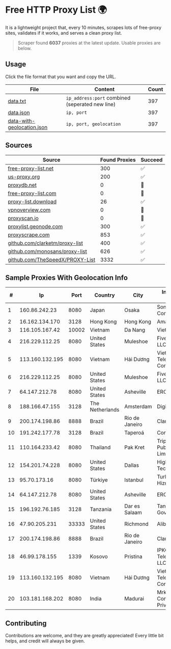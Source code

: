
# Free HTTP Proxy List 🌍

It is a lightweight project that, every 10 minutes, scrapes lots of free-proxy sites, validates if it works, and serves a clean proxy list.


> Scraper found **6037** proxies at the latest update. Usable proxies are below.

## Usage

Click the file format that you want and copy the URL.


|File|Content|Count|
|----|-------|-----|
|[data.txt](https://raw.githubusercontent.com/themiralay/Proxy-List-World/master/data.txt)|`ip_address:port` combined (seperated new line)|397|
|[data.json](https://raw.githubusercontent.com/themiralay/Proxy-List-World/master/data.json)|`ip, port`|397|
|[data-with-geolocation.json](https://raw.githubusercontent.com/themiralay/Proxy-List-World/master/data-with-geolocation.json)|`ip, port, geolocation`|397|

## Sources

|Source|Found Proxies|Succeed|
|------|-------------|-------|
|[free-proxy-list.net](https://free-proxy-list.net)|300|✅|
|[us-proxy.org](https://www.us-proxy.org)|200|✅|
|[proxydb.net](http://proxydb.net)|0|🚫|
|[free-proxy-list.com](https://free-proxy-list.com/?page=&port=&type%5B%5D=http&type%5B%5D=https&up_time=0&search=Search)|0|🚫|
|[proxy-list.download](https://www.proxy-list.download/HTTP)|26|✅|
|[vpnoverview.com](https://vpnoverview.com/privacy/anonymous-browsing/free-proxy-servers)|0|🚫|
|[proxyscan.io](https://www.proxyscan.io)|0|🚫|
|[proxylist.geonode.com](https://proxylist.geonode.com/api/proxy-list?limit=300&page=1&sort_by=lastChecked&sort_type=desc&protocols=http,https)|300|✅|
|[proxyscrape.com](https://api.proxyscrape.com/v2/?request=displayproxies&protocol=http&timeout=10000&country=all&ssl=all&anonymity=all)|853|✅|
|[github.com/clarketm/proxy-list](https://raw.githubusercontent.com/clarketm/proxy-list/master/proxy-list-raw.txt)|400|✅|
|[github.com/monosans/proxy-list](https://raw.githubusercontent.com/monosans/proxy-list/main/proxies/http.txt)|626|✅|
|[github.com/TheSpeedX/PROXY-List](https://raw.githubusercontent.com/TheSpeedX/PROXY-List/master/http.txt)|3332|✅|


## Sample Proxies With Geolocation Info

|#|Ip|Port|Country|City|Internet Service Provider|
|-|--|----|-------|----|-------------------------|
|1|160.86.242.23|8080|Japan|Osaka|Sony Network Communications Inc|
|2|16.162.134.170|3128|Hong Kong|Hong Kong|Amazon.com|
|3|116.105.167.42|10002|Vietnam|Da Nang|Viettel Corporation|
|4|216.229.112.25|8080|United States|Muleshoe|Five Area Systems, LLC|
|5|113.160.132.195|8080|Vietnam|Hải Dương|VietNam Post and Telecom Corporation|
|6|216.229.112.25|8080|United States|Muleshoe|Five Area Systems, LLC|
|7|64.147.212.78|8080|United States|Asheville|ERC Broadband|
|8|188.166.47.155|3128|The Netherlands|Amsterdam|DigitalOcean, LLC|
|9|200.174.198.86|8888|Brazil|Rio de Janeiro|Claro S.A|
|10|191.242.177.78|3128|Brazil|Taperoá|Conect Telecom|
|11|110.164.233.42|8080|Thailand|Pak Kret|Triple T Broadband Public Company Limited|
|12|154.201.74.228|8080|United States|Dallas|High Family Technology Co|
|13|95.70.173.16|8080|Türkiye|Istanbul|TurkNet Iletisim Hizmetleri|
|14|64.147.212.78|8080|United States|Asheville|ERC Broadband|
|15|196.192.76.185|3128|Tanzania|Dar es Salaam|Tanzania e-Government Agency|
|16|47.90.205.231|33333|United States|Richmond|Alibaba.com LLC|
|17|200.174.198.86|8888|Brazil|Rio de Janeiro|Claro S.A|
|18|46.99.178.155|1339|Kosovo|Pristina|IPKO Telecommunications LLC|
|19|113.160.132.195|8080|Vietnam|Hải Dương|VietNam Post and Telecom Corporation|
|20|103.181.168.202|8080|India|Madurai|Mrkr Communications Private Limited|



## Contributing

Contributions are welcome, and they are greatly appreciated! Every
little bit helps, and credit will always be given.

